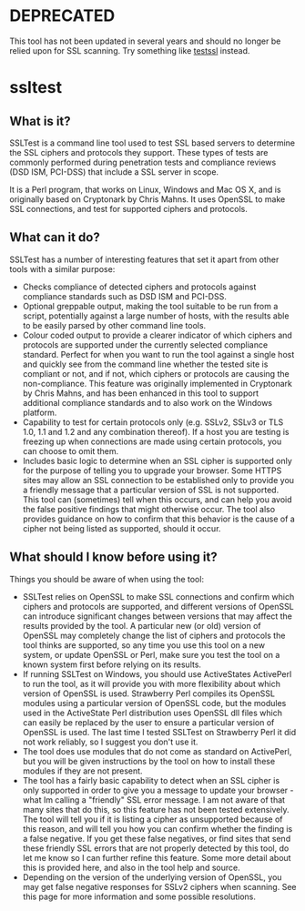 # DEPRECATED

This tool has not been updated in several years and should no longer be relied upon for SSL scanning. Try something like [testssl](https://testssl.sh/) instead.

# ssltest


## What is it? 


SSLTest is a command line tool used to test SSL based servers to determine the  SSL ciphers and protocols they support.  These types of tests are commonly performed during penetration tests and compliance reviews (DSD ISM, PCI-DSS) that include a SSL server in scope.

It is a Perl program, that works on Linux, Windows and Mac OS X, and is originally based on Cryptonark by Chris Mahns.  It uses OpenSSL to make SSL connections, and test for supported ciphers and protocols.

## What can it do?

SSLTest has a number of interesting features that set it apart from other tools with a similar purpose:
* Checks compliance of detected ciphers and protocols against compliance standards such as DSD ISM and PCI-DSS.
* Optional greppable output, making the tool suitable to be run from a script, potentially against a large number of hosts, with the results able to be easily parsed by other command line tools.
* Colour coded output to provide a clearer indicator of which ciphers and protocols are supported under the currently selected compliance standard. Perfect for when you want to run the tool against a single host and quickly see from the command line whether the tested site is compliant or not, and if not, which ciphers or protocols are causing the non-compliance.  This feature was originally implemented in Cryptonark by Chris Mahns, and has been enhanced in this tool to support additional compliance standards and to also work on the Windows platform.
* Capability to test for certain protocols only (e.g. SSLv2, SSLv3 or TLS 1.0, 1.1 and 1.2 and any combination thereof).  If a host you are testing is freezing up when connections are made using certain protocols, you can choose to omit them.
* Includes basic logic to determine when an SSL cipher is supported only for the purpose of telling you to upgrade your browser.  Some HTTPS sites may allow an SSL connection to be established only to provide you a friendly message that a particular version of SSL is not supported.  This tool can (sometimes) tell when this occurs, and can help you avoid the false positive findings that might otherwise occur.  The tool also provides guidance on how to confirm that this behavior is the cause of a cipher not being listed as supported, should it occur.

## What should I know before using it?

Things you should be aware of when using the tool:
* SSLTest relies on OpenSSL to make SSL connections and confirm which ciphers and protocols are supported, and different versions of OpenSSL can introduce significant changes between versions that may affect the results provided by the tool.  A particular new (or old) version of OpenSSL may completely change the list of ciphers and protocols the tool thinks are supported, so any time you use this tool on a new system, or update OpenSSL or Perl, make sure you test the tool on a known system first before relying on its results.
* If running SSLTest on Windows, you should use ActiveStates ActivePerl to run the tool, as it will provide you with more flexibility about which version of OpenSSL is used.  Strawberry Perl compiles its OpenSSL modules using a particular version of OpenSSL code, but the modules used in the ActiveState Perl distribution uses OpenSSL dll files which can easily be replaced by the user to ensure a particular version of OpenSSL is used.  The last time I tested SSLTest on Strawberry Perl it did not work reliably, so I suggest you don't use it.
* The tool does use modules that do not come as standard on ActivePerl, but you will be given instructions by the tool on how to install these modules if they are not present.
* The tool has a fairly basic capability to detect when an SSL cipher is only supported in order to give you a message to update your browser - what Im calling a "friendly" SSL error message.  I am not aware of that many sites that do this, so this feature has not been tested extensively.  The tool will tell you if it is listing a cipher as unsupported because of this reason, and will tell you how you can confirm whether the finding is a false negative.  If you get these false negatives, or find sites that send these friendly SSL errors that are not properly detected by this tool, do let me know so I can further refine this feature.  Some more detail about this is provided here, and also in the tool help and source.
* Depending on the version of the underlying version of OpenSSL, you may get false negative responses for SSLv2 ciphers when scanning.  See this page for more information and some possible resolutions.
